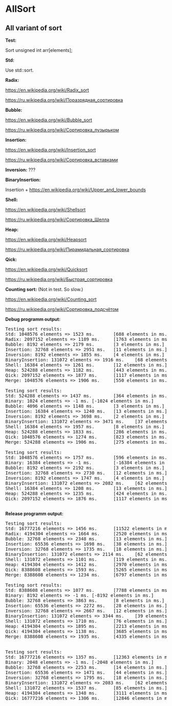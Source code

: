 # AllSort
<h2>All variant of sort</h2>


<b>Test:</b>

Sort unsigned int arr[elements];

<b>Std:</b>

Use std::sort.

<b>Radix:</b>

https://en.wikipedia.org/wiki/Radix_sort

https://ru.wikipedia.org/wiki/Поразрядная_сортировка


<b>Bubble:</b>

https://en.wikipedia.org/wiki/Bubble_sort

https://ru.wikipedia.org/wiki/Сортировка_пузырьком


<b>Insertion:</b>

https://en.wikipedia.org/wiki/Insertion_sort

https://ru.wikipedia.org/wiki/Сортировка_вставками 


<b>Inversion:</b>
???

<b>BinaryInsertion:</b>

Insertion + https://en.wikipedia.org/wiki/Upper_and_lower_bounds


<b>Shell:</b>

https://en.wikipedia.org/wiki/Shellsort

https://ru.wikipedia.org/wiki/Сортировка_Шелла


<b>Heap:</b>

https://en.wikipedia.org/wiki/Heapsort

https://ru.wikipedia.org/wiki/Пирамидальная_сортировка


<b>Qick:</b>

https://en.wikipedia.org/wiki/Quicksort

https://ru.wikipedia.org/wiki/Быстрая_сортировка

<b>Counting sort:</b> (Not in test. So slow.)

https://en.wikipedia.org/wiki/Counting_sort

https://ru.wikipedia.org/wiki/Сортировка_подсчётом 



<b>Debug programm output:</b>

<pre>
Testing sort results:
Std: 1048576 elements => 1523 ms.       [688 elements in ms.]
Radix: 2097152 elements => 1189 ms.     [1763 elements in ms.]
Bubble: 8192 elements => 2179 ms.       [3 elements in ms.]
Insertion: 32768 elements => 2951 ms.   [11 elements in ms.]
Inversion: 8192 elements => 1855 ms.    [4 elements in ms.]
BinaryInsertion: 131072 elements => 1916 ms.    [68 elements in ms.]
Shell: 16384 elements => 1261 ms.       [12 elements in ms.]
Heap: 524288 elements => 1182 ms.       [443 elements in ms.]
Qick: 2097152 elements => 1877 ms.      [1117 elements in ms.]
Merge: 1048576 elements => 1906 ms.     [550 elements in ms.]

Testing sort results:
Std: 524288 elements => 1437 ms.        [364 elements in ms.]
Binary: 1024 elements => -1 ms. [-1024 elements in ms.]
Bubble: 4096 elements => 1148 ms.       [3 elements in ms.]
Insertion: 16384 elements => 1240 ms.   [13 elements in ms.]
Inversion: 8192 elements => 3698 ms.    [2 elements in ms.]
BinaryInsertion: 131072 elements => 3471 ms.    [37 elements in ms.]
Shell: 16384 elements => 1957 ms.       [8 elements in ms.]
Heap: 524288 elements => 1833 ms.       [286 elements in ms.]
Qick: 1048576 elements => 1274 ms.      [823 elements in ms.]
Merge: 524288 elements => 1906 ms.      [275 elements in ms.]

Testing sort results:
Std: 1048576 elements => 1757 ms.       [596 elements in ms.]
Binary: 16384 elements => -1 ms.        [-16384 elements in ms.]
Bubble: 8192 elements => 2192 ms.       [3 elements in ms.]
Insertion: 32768 elements => 2730 ms.   [12 elements in ms.]
Inversion: 8192 elements => 1747 ms.    [4 elements in ms.]
BinaryInsertion: 131072 elements => 2082 ms.    [62 elements in ms.]
Shell: 16384 elements => 1208 ms.       [13 elements in ms.]
Heap: 524288 elements => 1235 ms.       [424 elements in ms.]
Qick: 2097152 elements => 1876 ms.      [1117 elements in ms.]

</pre>


<b>Release programm output:</b>

<pre>
Testing sort results:
Std: 16777216 elements => 1456 ms.      [11522 elements in ms.]
Radix: 4194304 elements => 1664 ms.     [2520 elements in ms.]
Bubble: 32768 elements => 2348 ms.      [13 elements in ms.]
Insertion: 65536 elements => 1698 ms.   [38 elements in ms.]
Inversion: 32768 elements => 1735 ms.   [18 elements in ms.]
BinaryInsertion: 131072 elements => 2114 ms.    [62 elements in ms.]
Shell: 131072 elements => 1101 ms.      [119 elements in ms.]
Heap: 4194304 elements => 1412 ms.      [2970 elements in ms.]
Qick: 8388608 elements => 1593 ms.      [5265 elements in ms.]
Merge: 8388608 elements => 1234 ms.     [6797 elements in ms.]

Testing sort results:
Std: 8388608 elements => 1077 ms.       [7788 elements in ms.]
Binary: 8192 elements => -1 ms. [-8192 elements in ms.]
Bubble: 32768 elements => 3863 ms.      [8 elements in ms.]
Insertion: 65536 elements => 2272 ms.   [28 elements in ms.]
Inversion: 32768 elements => 2667 ms.   [12 elements in ms.]
BinaryInsertion: 131072 elements => 3344 ms.    [39 elements in ms.]
Shell: 131072 elements => 1710 ms.      [76 elements in ms.]
Heap: 4194304 elements => 1895 ms.      [2213 elements in ms.]
Qick: 4194304 elements => 1138 ms.      [3685 elements in ms.]
Merge: 8388608 elements => 1935 ms.     [4335 elements in ms.]


Testing sort results:
Std: 16777216 elements => 1357 ms.      [12363 elements in ms.]
Binary: 2048 elements => -1 ms. [-2048 elements in ms.]
Bubble: 32768 elements => 2253 ms.      [14 elements in ms.]
Insertion: 65536 elements => 1471 ms.   [44 elements in ms.]
Inversion: 32768 elements => 1795 ms.   [18 elements in ms.]
BinaryInsertion: 131072 elements => 2083 ms.    [62 elements in ms.]
Shell: 131072 elements => 1537 ms.      [85 elements in ms.]
Heap: 4194304 elements => 1348 ms.      [3111 elements in ms.]
Qick: 16777216 elements => 1306 ms.     [12846 elements in ms.]

</pre>
